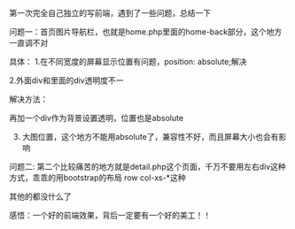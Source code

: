 第一次完全自己独立的写前端，遇到了一些问题，总结一下

问题一：首页图片导航栏，也就是home.php里面的home-back部分，这个地方一直调不对

具体：
1.在不同宽度的屏幕显示位置有问题，position: absolute;解决

2.外面div和里面的div透明度不一

   解决方法：<div class="background"></div>

   再加一个div作为背景设置透明，位置也是absolute
 
3. 大图位置，这个地方不能用absolute了，兼容性不好，而且屏幕大小也会有影响


问题二: 第二个比较痛苦的地方就是detail.php这个页面，千万不要用左右div这种方式，乖乖的用bootstrap的布局 row col-xs-*这种


其他的都没什么了


感悟：一个好的前端效果，背后一定要有一个好的美工！！
